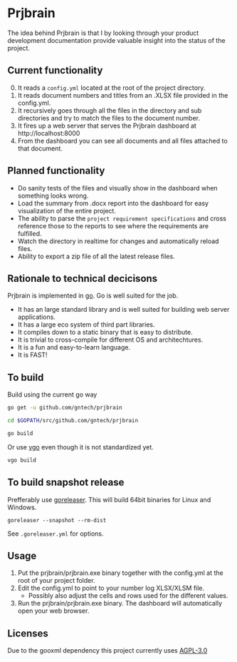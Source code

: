 # Prjbrain

The idea behind Prjbrain is that I by looking through your product development documentation provide valuable insight into the status of the project.

## Current functionality

0. It reads a `config.yml` located at the root of the project directory.
1. It reads document numbers and titles from an .XLSX file provided in the config.yml.
2. It recursively goes through all the files in the directory and sub directories and try to match the files to the document number.
3. It fires up a web server that serves the Prjbrain dashboard at http://localhost:8000
4. From the dashboard you can see all documents and all files attached to that document.

## Planned functionality

* Do sanity tests of the files and visually show in the dashboard when something looks wrong.
* Load the summary from .docx report into the dashboard for easy visualization of the entire project.
* The ability to parse the `project requirement specifications` and cross reference those to the reports to see where the requirements are fulfilled.
* Watch the directory in realtime for changes and automatically reload files.
* Ability to export a zip file of all the latest release files.

## Rationale to technical decicisons

Prjbrain is implemented in [go](https://www.golang.org). Go is well suited for the job.

* It has an large standard library and is well suited for building web server applications.
* It has a large eco system of third part libraries.
* It compiles down to a static binary that is easy to distribute.
* It is trivial to cross-compile for different OS and architechtures.
* It is a fun and easy-to-learn language.
* It is FAST!

## To build

Build using the current go way

``` bash
go get -u github.com/gntech/prjbrain

cd $GOPATH/src/github.com/gntech/prjbrain

go build
```

Or use [vgo](https://github.com/golang/vgo) even though it is not standardized yet.

``` bash
vgo build
```

## To build snapshot release

Prefferably use [goreleaser](https://goreleaser.com/). This will build 64bit binaries for Linux and Windows.

`goreleaser --snapshot --rm-dist`

See `.goreleaser.yml` for options.

## Usage

1. Put the prjbrain/prjbrain.exe binary together with the config.yml at the root of your project folder.
2. Edit the config.yml to point to your number log XLSX/XLSM file.
    * Possibly also adjust the cells and rows used for the different values.
3. Run the prjbrain/prjbrain.exe binary. The dashboard will automatically open your web browser.

## Licenses 

Due to the gooxml dependency this project currently uses [AGPL-3.0](https://opensource.org/licenses/AGPL-3.0)
